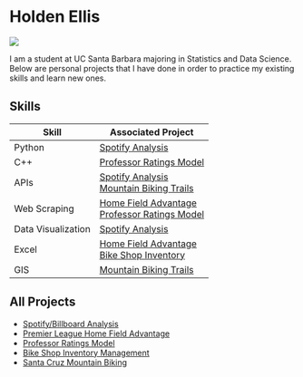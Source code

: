 # Holden Ellis
<a href="www.linkedin.com/in/holden-ellis-74b820282"><img src="https://img.shields.io/badge/-LinkedIn-0072b1?&style=for-the-badge&logo=linkedin&logoColor=white" /></a>

I am a student at UC Santa Barbara majoring in Statistics and Data Science. Below are personal projects that I have done in order to practice my existing skills and learn new ones. 

## Skills

| Skill              | Associated Project |
|--------------------|----------------------------|
| Python             | [Spotify Analysis](https://github.com/holdenellismain/SpotifyBillboard) |
| C++                | [Professor Ratings Model](https://github.com/holdenellismain/ProfessorRatingModel)
| APIs               | [Spotify Analysis](https://github.com/holdenellismain/SpotifyBillboard) <br> [Mountain Biking Trails](https://github.com/holdenellismain/SCMountainBiking) |
| Web Scraping       | [Home Field Advantage](https://github.com/holdenellismain/HomeFieldAdvantage") <br> [Professor Ratings Model](https://github.com/holdenellismain/ProfessorRatingModel) |
| Data Visualization | [Spotify Analysis](https://github.com/holdenellismain/SpotifyBillboard) |
| Excel              | [Home Field Advantage](https://github.com/holdenellismain/HomeFieldAdvantage") <br> [Bike Shop Inventory](https://github.com/holdenellismain/BikeShopInventory)|
| GIS                | [Mountain Biking Trails](https://github.com/holdenellismain/SCMountainBiking") |                         

## All Projects
- [Spotify/Billboard Analysis](https://github.com/holdenellismain/SpotifyBillboard)
- [Premier League Home Field Advantage](https://github.com/holdenellismain/HomeFieldAdvantage)
- [Professor Ratings Model](https://github.com/holdenellismain/ProfessorRatingModel)
- [Bike Shop Inventory Management](https://github.com/holdenellismain/BikeShopInventory)
- [Santa Cruz Mountain Biking](https://github.com/holdenellismain/SCMountainBiking)
